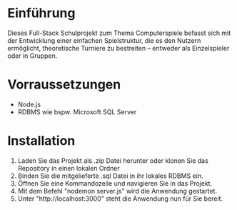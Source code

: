 # Einführung
Dieses Full-Stack Schulprojekt zum Thema Computerspiele befasst sich mit der Entwicklung einer einfachen Spielstruktur, die es den Nutzern ermöglicht, theoretische Turniere zu bestreiten – entweder als Einzelspieler oder in Gruppen.

# Vorraussetzungen
<ul>
  <li>Node.js</li>
  <li>RDBMS wie bspw. Microsoft SQL Server</li>
</ul>

# Installation
<ol>
  <li>Laden Sie das Projekt als .zip Datei herunter oder klonen Sie das Repository in einen lokalen Ordner</li>
  <li>Binden Sie die mitgelieferte .sql Datei in ihr lokales RDBMS ein.</li>
  <li>Öffnen Sie eine Kommandozeile und navigieren Sie in das Projekt.</li>
  <li>Mit dem Befehl "nodemon server.js" wird die Anwendung gestartet.</li>
  <li>Unter "http://localhost:3000" steht die Anwendung nun für Sie bereit.</li>
</ol>
